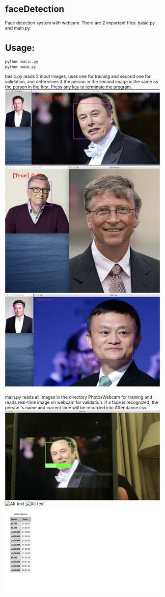 # faceDetection
Face detection system with webcam. There are 2 important files: basic.py and main.py.
# Usage:
```bash
python basic.py
python main.py 
```
basic.py reads 2 input images, uses one for training and second one for validation, and determines if the person in the second image is the same as the person in the first. Press any key to terminate the program.
![Alt text](./Doc/DemoImg1.jpg?raw=true)
![Alt text](./Doc/DemoImg2.jpg?raw=true)
![Alt text](./Doc/DemoImg3.png?raw=true)
###
main.py reads all images in the directory PhotosWebcam for training and reads real-time image on webcam for validation. If a face is recognized, the person 's name and current time will be recorded into Attendance.csv
![Alt text](./Doc/DEMOIMG5.png?raw=true)
![Alt text](./Doc/DemoImg6.jpg?raw=true)
![Alt text](./Doc/DemoImg7.png?raw=true)
![Alt text](./Doc/excel.png?raw=true)

